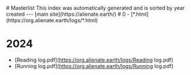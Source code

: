 <head>
<script async src="https://analytics.goinghome.earth/script.js" data-website-id="519b085c-73db-408b-bf40-6cb4d158dfbc"></script>
</head>
# Masterlist
This index was automatically generated and is sorted by year created
---
[main site](https://alienate.earth/)
# 0
- [*.html](https://org.alienate.earth/logs/*.html)

# 2024
- [Reading log.pdf](https://org.alienate.earth/logs/Reading log.pdf)
- [Running log.pdf](https://org.alienate.earth/logs/Running log.pdf)

